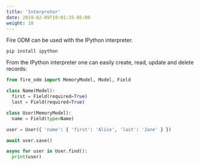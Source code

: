 ```yaml
---
title: 'Interpreter'
date: 2019-02-09T19:01:15-05:00
weight: 10
---
```


Fire ODM can be used with the IPython interpreter.

```shell
pip install ipython
```

From the IPython interpreter one can easily create, read, update and delete records:
```python
from fire_odm import MemoryModel, Model, Field

class Name(Model):
  first = Field(required=True)
  last = Field(required=True)

class User(MemoryModel):
  name = Field(type=Name)

user = User({ 'name': { 'first': 'Alice', 'last': 'Jane' } })

await user.save()

async for user in User.find():
  print(user)
```
